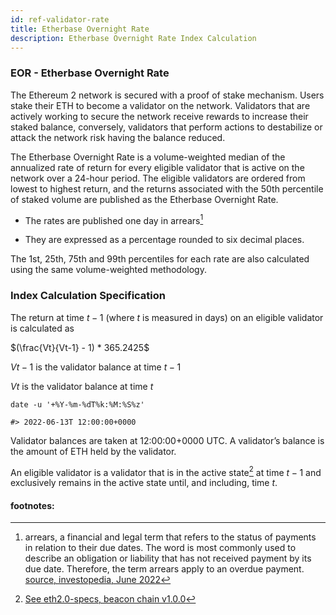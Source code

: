```yaml
---
id: ref-validator-rate
title: Etherbase Overnight Rate
description: Etherbase Overnight Rate Index Calculation 
---
```


### EOR - Etherbase Overnight Rate

The Ethereum 2 network is secured with a proof of stake mechanism. Users stake their ETH to become a validator on the network. Validators that are actively working to secure the network receive rewards to increase their staked balance, conversely, validators that perform actions to destabilize or attack the network risk having the balance reduced.

The Etherbase Overnight Rate is a volume-weighted median of the annualized rate of return for every eligible validator that is active on the network over a 24-hour period. The eligible validators are ordered from lowest to highest return, and the returns associated with the 50th percentile of staked volume are published as the Etherbase Overnight Rate.

-   The rates are published one day in arrears[^1]

-   They are expressed as a percentage rounded to six decimal places.

The 1st, 25th, 75th and 99th percentiles for each rate are also calculated using the same volume-weighted methodology.

### Index Calculation Specification

The return at time ${t-1}$ (where ${t}$ is measured in days) on an eligible validator is calculated as

$(\frac{Vt}{Vt-1} - 1) * 365.2425$

${Vt-1}$ is the validator balance at time ${t-1}$

${Vt}$ is the validator balance at time ${t}$

```shell
date -u '+%Y-%m-%dT%k:%M:%S%z'

#> 2022-06-13T 12:00:00+0000
```

Validator balances are taken at 12:00:00+0000 UTC. A validator’s balance is the amount of ETH held by the validator.

An eligible validator is a validator that is in the active state[^2] at time ${t-1}$ and exclusively remains in the active state until, and including, time ${t}$.

#### footnotes:

[^1]: arrears, a financial and legal term that refers to the status of payments in relation to their due dates. The word is most commonly used to describe an obligation or liability that has not received payment by its due date. Therefore, the term arrears apply to an overdue payment. [source, investopedia, June 2022](https://www.investopedia.com/terms/a/arrears.asp)
[^2]: [See eth2.0-specs, beacon chain v1.0.0](https://github.com/ethereum/eth2.0-specs/blob/v1.0.0/specs/phase0/beacon-chain.md#is_active_validator)
